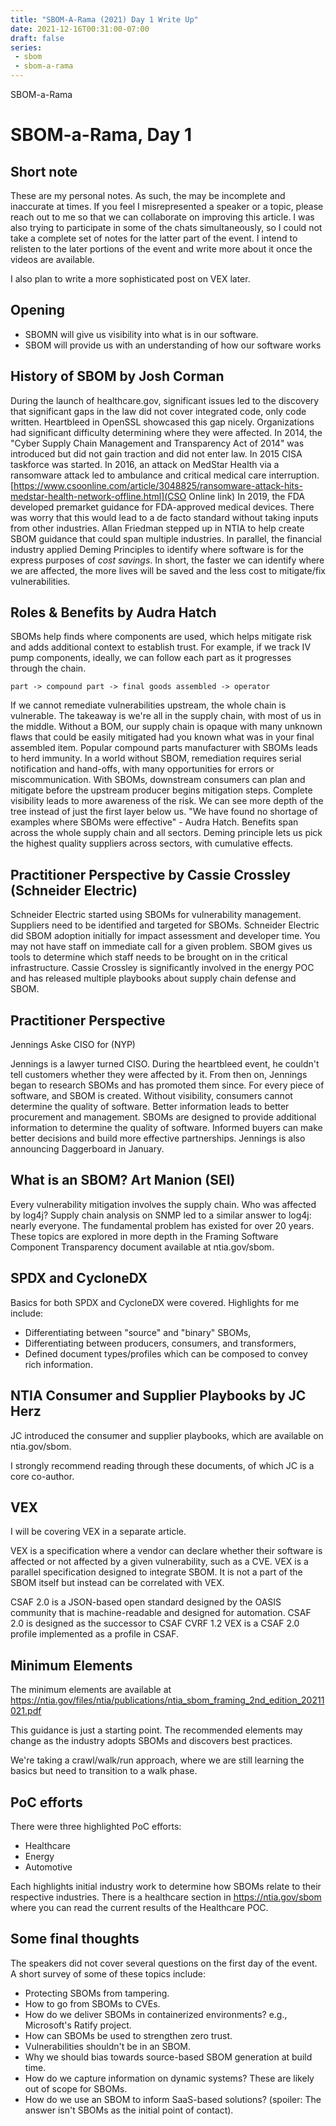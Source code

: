 ```yaml
---
title: "SBOM-A-Rama (2021) Day 1 Write Up"
date: 2021-12-16T00:31:00-07:00
draft: false
series:
 - sbom
 - sbom-a-rama
---
```


SBOM-a-Rama

# SBOM-a-Rama, Day 1


## Short note
These are my personal notes.
As such, the may be incomplete and inaccurate at times.
If you feel I misrepresented a speaker or a topic, please reach out to me so that we can collaborate on improving this article.
I was also trying to participate in some of the chats simultaneously, so I could not take a complete set of notes for the latter part of the event.
I intend to relisten to the later portions of the event and write more about it once the videos are available.

I also plan to write a more sophisticated post on VEX later.

## Opening
* SBOMN will give us visibility into what is in our software.
* SBOM will provide us with an understanding of how our software works 

## History of SBOM by Josh Corman
During the launch of healthcare.gov, significant issues led to the discovery that significant gaps in the law did not cover integrated code, only code written.
Heartbleed in OpenSSL showcased this gap nicely.
Organizations had significant difficulty determining where they were affected.
In 2014, the "Cyber Supply Chain Management and Transparency Act of 2014" was introduced but did not gain traction and did not enter law.
In 2015 CISA taskforce was started.
In 2016, an attack on MedStar Health via a ransomware attack led to ambulance and critical medical care interruption. [https://www.csoonline.com/article/3048825/ransomware-attack-hits-medstar-health-network-offline.html](CSO Online link)
In 2019, the FDA developed premarket guidance for FDA-approved medical devices.
There was worry that this would lead to a de facto standard without taking inputs from other industries.
Allan Friedman stepped up in NTIA to help create SBOM guidance that could span multiple industries.
In parallel, the financial industry applied Deming Principles to identify where software is for the express purposes of *cost savings*.
In short, the faster we can identify where we are affected, the more lives will be saved and the less cost to mitigate/fix vulnerabilities.

## Roles & Benefits by Audra Hatch

SBOMs help finds where components are used, which helps mitigate risk and adds additional context to establish trust.
For example, if we track IV pump components, ideally, we can follow each part as it progresses through the chain.

```
part -> compound part -> final goods assembled -> operator
```

If we cannot remediate vulnerabilities upstream, the whole chain is vulnerable.
The takeaway is we're all in the supply chain, with most of us in the middle.
Without a BOM, our supply chain is opaque with many unknown flaws that could be easily mitigated had you known what was in your final assembled item.
Popular compound parts manufacturer with SBOMs leads to herd immunity.
In a world without SBOM, remediation requires serial notification and hand-offs, with many opportunities for errors or miscommunication.
With SBOMs, downstream consumers can plan and mitigate before the upstream producer begins mitigation steps.
Complete visibility leads to more awareness of the risk.
We can see more depth of the tree instead of just the first layer below us.
"We have found no shortage of examples where SBOMs were effective" - Audra Hatch.
Benefits span across the whole supply chain and all sectors.
Deming principle lets us pick the highest quality suppliers across sectors, with cumulative effects.

## Practitioner Perspective by Cassie Crossley (Schneider Electric)

Schneider Electric started using SBOMs for vulnerability management.
Suppliers need to be identified and targeted for SBOMs.
Schneider Electric did SBOM adoption initially for impact assessment and developer time.
You may not have staff on immediate call for a given problem.
SBOM gives us tools to determine which staff needs to be brought on in the critical infrastructure.
Cassie Crossley is significantly involved in the energy POC and has released multiple playbooks about supply chain defense and SBOM.

## Practitioner Perspective
Jennings Aske CISO for (NYP)

Jennings is a lawyer turned CISO.
During the heartbleed event, he couldn't tell customers whether they were affected by it.
From then on, Jennings began to research SBOMs and has promoted them since.
For every piece of software, and SBOM is created. 
Without visibility, consumers cannot determine the quality of software.
Better information leads to better procurement and management.
SBOMs are designed to provide additional information to determine the quality of software.
Informed buyers can make better decisions and build more effective partnerships.
Jennings is also announcing Daggerboard in January. 

## What is an SBOM? Art Manion (SEI)

Every vulnerability mitigation involves the supply chain.
Who was affected by log4j? Supply chain analysis on SNMP led to a similar answer to log4j: nearly everyone.
The fundamental problem has existed for over 20 years.
These topics are explored in more depth in the Framing Software Component Transparency document available at ntia.gov/sbom.

## SPDX and CycloneDX
Basics for both SPDX and CycloneDX were covered.
Highlights for me include:

* Differentiating between "source" and "binary" SBOMs,
* Differentiating between producers, consumers, and transformers,
* Defined document types/profiles which can be composed to convey rich information.

## NTIA Consumer and Supplier Playbooks by JC Herz
JC introduced the consumer and supplier playbooks, which are available on ntia.gov/sbom.

I strongly recommend reading through these documents, of which JC is a core co-author.

## VEX
I will be covering VEX in a separate article.

VEX is a specification where a vendor can declare whether their software is affected or not affected by a given vulnerability, such as a CVE. VEX is a parallel specification designed to integrate SBOM. It is not a part of the SBOM itself but instead can be correlated with VEX.

CSAF 2.0 is a JSON-based open standard designed by the OASIS community that is machine-readable and designed for automation.
CSAF 2.0 is designed as the successor to CSAF CVRF 1.2
VEX is a CSAF 2.0 profile implemented as a profile in CSAF.

## Minimum Elements
The minimum elements are available at https://ntia.gov/files/ntia/publications/ntia_sbom_framing_2nd_edition_20211021.pdf

This guidance is just a starting point. The recommended elements may change as the industry adopts SBOMs and discovers best practices.

We're taking a crawl/walk/run approach, where we are still learning the basics but need to transition to a walk phase.

## PoC efforts
There were three highlighted PoC efforts:
* Healthcare
* Energy
* Automotive

Each highlights initial industry work to determine how SBOMs relate to their respective industries. There is a healthcare section in https://ntia.gov/sbom where you can read the current results of the Healthcare POC.

## Some final thoughts
The speakers did not cover several questions on the first day of the event. A short survey of some of these topics include:

* Protecting SBOMs from tampering.
* How to go from SBOMs to CVEs.
* How do we deliver SBOMs in containerized environments? e.g., Microsoft's Ratify project.
* How can SBOMs be used to strengthen zero trust.
* Vulnerabilities shouldn't be in an SBOM.
* Why we should bias towards source-based SBOM generation at build time.
* How do we capture information on dynamic systems? These are likely out of scope for SBOMs.
* How do we use an SBOM to inform SaaS-based solutions? (spoiler: The answer isn't SBOMs as the initial point of contact).
